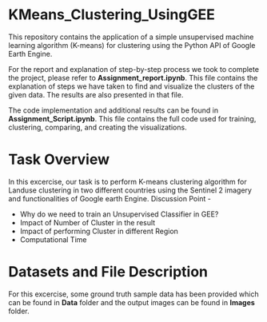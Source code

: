 # KMeans_Clustering_UsingGEE

This repository contains the application of a simple unsupervised machine learning algorithm (K-means) for clustering using the Python API of Google Earth Engine.

For the report and explanation of step-by-step process we took to complete the project, please refer to **Assignment_report.ipynb**. This file contains the explanation of steps we have taken to find and visualize the clusters of the given data. The results are also presented in that file.

The code implementation and additional results can be found in **Assignment_Script.ipynb**. This file contains the full code used for training, clustering, comparing, and creating the visualizations.

# Task Overview 
In this excercise, our task is to perform K-means clustering algorithm for Landuse clustering in two different countries using the Sentinel 2 imagery and functionalities of Google earth Engine.
Discussion Point -
* Why do we need to train an Unsupervised Classifier in GEE?
* Impact of Number of Cluster in the result
* Impact of performing Cluster in different Region
* Computational Time

# Datasets and File Description
For this excercise, some ground truth sample data has been provided which can be found in **Data** folder and the output images can be found in **Images** folder. 
